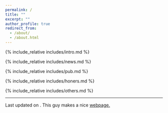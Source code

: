 ```yaml
---
permalink: /
title: ""
excerpt: ""
author_profile: true
redirect_from: 
  - /about/
  - /about.html
---
```


<span class='anchor' id='about-me'></span>
{% include_relative includes/intro.md %}

{% include_relative includes/news.md %}

{% include_relative includes/pub.md %}

{% include_relative includes/honers.md %}

{% include_relative includes/others.md %}


<footer> 
  <hr>
  <p>Last updated on <span id="date"></span>. This guy makes a nice <a href="https://img.shields.io/github/stars/RayeRen/acad-homepage.github.io?style=social">   webpage.</a> </p>

<script>
  var dateElement = document.getElementById("date");
  var formattedDate = ("0" + (today.getMonth() + 1)).slice(-2) + "-" + ("0" + today.getDate()).slice(-2) + "-" + today.getFullYear();
  dateElement.innerHTML = formattedDate;
</script>  
</footer>

